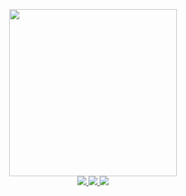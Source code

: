 <div id='header' align='center'>
  <img src='https://lh3.googleusercontent.com/OdBoSz6pFeQUKqF5ywWt5w1xOGRK-dr7m5NtZDkpG4lSvR_PkMXj_3LQ-ZkciEhE3oMLW0SbM_uwgX3RaMecMsjmHttERdk9gSgmfGSz9Zt_c4NeebmwbGEq9rcyKs7L99sEtga9mQbm-xc0J4zk-siuUAfMDign2nxaU6HTemgDzTByp5iFuiLb6ap8TIwXPTCsApGj20XvvRfDa9whq513K7fySppw48aQj97jKZzZb5rlxBod2SXfFfut5DgDX2sNJjgV4FdWh4CkqEb732t98t5_1UNTP4wZ9CM0ZOx8otFSmH_7aJoTTqbtDh9eAcGhiSNp3tqGyI9ejy34mnT397Ql1yPlfSO_ih4fOYV8G1O_0N6AftAgqozOjA4XrzsjDsdYj4P2zOijvT2IuAUgVxmeAsgb9Rc_SCndc0e_9meuLKE70vm-uiAxhYzQIt2JH_WSohjqVKNGIrIRRdhWDvlduMFEalhIFPyWDpiGfHAn7LlHN669s26lXVDHGRBfcyrkwQfhywY0XH-WCiKdy-eiWsy4Argd0D-QTh5uNltui6aD_6eRkSJ76ce_HVIfuBVLYxl3tZUedvrZgfAtgh30H59a-98Mzt7Vl91HmgEb6AQXXMjR4PEoY6zD9bTD-MhJgW6rjW4BQVl3Z2g_Czd3vK96t1y3bbakFYsEMwYS8eJ71p0yxKXHvrx0v6REUy1L8LJ5ApufJ8HvQCo8RPpGpOVqFR833VLAAUIG0Fa-OF49cL7TiQr_0376vg6LuoUATx9cdM38qzGyRHnN2tfnyiPm3-xkBPjNQFQNQkqNWg96PGbwEtA_gUP2a6TL2q6g2dSBdiMzSU6Qx1fhQ11ms3avAN3FZZnRv6FCpQ87GZWyfdzw4hDeYFZrMcWN-_sIU2FDEJCVMno0TqdCkNhfGbyvtIrIfSFMdDgnqpuKooULdQRm7wuNSENdXlzWhOwU0VIx1kg4ZYfCuH5hMCCfYrlpJTuV_JvHbnrrERhG4ZoVZHbM=w500-h370-no?authuser=0' width="300"/>
</div>

<div id='links' align='center'>
  <a href='https://telegram.me/oraz_norlan'>
    <img src='https://img.shields.io/badge/Telegram-blue?logo=telegram&logoColor=white' />
  </a>
  <a href='https://www.instagram.com/w1nnn1e/'>
    <img src='https://img.shields.io/badge/instagram-red?logo=instagram&logoColor=white' />
  </a>
  <a href='wa.link/ugx9jw'>
    <img src='https://img.shields.io/badge/WhatsApp-green?logo=whatsapp&logoColor=white' />
  </a>
</div>
